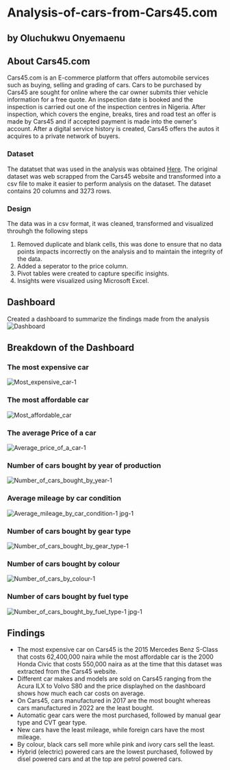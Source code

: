 # Analysis-of-cars-from-Cars45.com
## by Oluchukwu Onyemaenu


## About Cars45.com
Cars45.com is an E-commerce platform that offers automobile services such as buying, selling and grading of cars. Cars to be purchased by Cars45 are sought for online where the car owner submits thier vehicle information for a free quote. An inspection date is booked and the inspection is carried out one of the inspection centres in Nigeria. After inspection, which covers the engine, breaks, tires and road test an offer is made by Cars45 and if accepted payment is made into the owner's account.
After a digital service history is created, Cars45 offers the autos it acquires to a private network of buyers.

### Dataset
The datatset that was used in the analysis was obtained [Here](https://www.kaggle.com/datasets/makindekayode/nigerian-car-prices-dataset). The original dataset was web scrapped from the Cars45 website and transformed into a csv file to make it easier to perform analysis on the dataset. The dataset contains 20 columns and 3273 rows.

### Design
The data was in a csv format, it was cleaned, transformed and visualized throuhgh the following steps
1. Removed duplicate and blank cells, this was done to ensure that no data points impacts incorrectly on the analysis and to maintain the integrity of the data.
2. Added a seperator to the price column.
3. Pivot tables were created to capture specific insights.
4. Insights were visualized using Microsoft Excel.
    
    
## Dashboard
Created a dashboard to summarize the findings made from the analysis
   ![Dashboard](https://user-images.githubusercontent.com/120729134/212563907-7acad4e6-b019-4f96-a4c0-44bc5fcd5d15.jpg)
   
## Breakdown of the Dashboard

### The most expensive car
   ![Most_expensive_car-1](https://user-images.githubusercontent.com/120729134/212564319-16ac8157-5245-4f5f-9853-8d3b750fdc46.jpg)
### The most affordable car
   ![Most_affordable_car](https://user-images.githubusercontent.com/120729134/212549064-d01ccddf-02a1-42c7-a48d-557726a957dd.png)
### The average Price of a car
   ![Average_price_of_a_car-1](https://user-images.githubusercontent.com/120729134/212667764-e0fc9707-0325-4d96-9aa6-380f5bb05430.jpg)
### Number of cars bought by year of production 
   ![Number_of_cars_bought_by_year-1](https://user-images.githubusercontent.com/120729134/212565399-78082dae-06ec-43d7-994b-023b1af75f99.jpg)
### Average mileage by car condition
   ![Average_mileage_by_car_condition-1 jpg-1](https://user-images.githubusercontent.com/120729134/212669493-cce57337-a788-473e-ba56-a5556057d8e9.jpg)
### Number of cars bought by gear type
   ![Number_of_cars_bought_by_gear_type-1](https://user-images.githubusercontent.com/120729134/212670915-ca1b7626-8ad7-444f-8d5c-6d2c5935c37b.jpg)
### Number of cars bought by colour
   ![Number_of_cars_by_colour-1](https://user-images.githubusercontent.com/120729134/212666486-c090b2dd-a211-456e-8f2f-f5fa094c28e1.jpg)
### Number of cars bought  by fuel type
   ![Number_of_cars_bought_by_fuel_type-1 jpg-1](https://user-images.githubusercontent.com/120729134/212672128-2c37567e-e667-46d1-8528-296c24a17cc9.jpg)
   
## Findings
* The most expensive car on Cars45 is the 2015 Mercedes Benz S-Class that costs 62,400,000 naira while the most affordable car is the 2000 Honda Civic that costs 550,000 naira as at the time that this dataset was extracted from the Cars45 website.
* Different car makes and models are sold on Cars45 ranging from the Acura ILX to Volvo S80 and the price displayhed on the dashboard shows how much each car costs on average.
* On Cars45, cars manufactured in 2017 are the most bought whereas cars manufactured in 2022 are the least bought.
* Automatic gear cars were the most purchased, followed by manual gear type and CVT gear type.
* New cars have the least mileage, while foreign cars have the most mileage.
* By colour, black cars sell more while pink and ivory cars sell the least.
* Hybrid (electric) powered cars are the lowest purchased, followed by disel powered cars and at the top are petrol powered cars.
